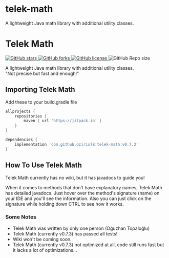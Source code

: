 

# telek-math
A lightweight Java math library with additional utility classes.







# Telek Math

<p> <!-- BADGES -->
<!-- badge 1 -->
    <a href="https://github.com/oziris78/telek-math/stargazers">
        <img alt="GitHub stars" src="https://img.shields.io/github/stars/oziris78/telek-math">
    </a>
<!-- badge 2 -->
    <a href="https://github.com/oziris78/telek-math/network">
        <img alt="GitHub forks" src="https://img.shields.io/github/forks/oziris78/telek-math">
    </a>
<!-- badge 3 -->
    <a href="https://github.com/oziris78/telek-math/blob/master/LICENSE.txt">
        <img alt="GitHub license" src="https://img.shields.io/github/license/oziris78/telek-math?color=blue"/>
    </a>
<!-- badge 4 -->
    <img alt="GitHub Repo size" src="https://img.shields.io/github/repo-size/oziris78/telek-math"/>
<!-- badge end -->
</p>

A lightweight Java math library with additional utility classes. <br>
"Not precise but fast and enough!" 



## Importing Telek Math
Add these to your build.gradle file

```GROOVY
allprojects {
    repositories {
        maven { url 'https://jitpack.io' }
    }
}

dependencies {
    implementation 'com.github.oziris78:telek-math:v0.7.3'
}
```


## How To Use Telek Math

Telek Math currently has no wiki, but it has javadocs to guide you!

When it comes to methods that don't have explanatory names, 
Telek Math has detailed javadocs. Just hover over the method's 
signature (name) on your IDE and you'll see the information.
Also you can just click on the signature while holding down 
CTRL to see how it works.


### Some Notes
- Telek Math was written by only one person (Oğuzhan Topaloğlu)
- Telek Math (currently v0.7.3) has passed all tests!
- Wiki won't be coming soon.
- Telek Math (currently v0.7.3) not optimized at all, 
  code still runs fast but it lacks a lot of optimizations...



